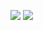 [![](https://gitlab.com/pl.rachuna-net/infrastructure/packer/alma/-/badges/release.svg)](https://gitlab.com/pl.rachuna-net/infrastructure/packer/alma/-/releases)
[![](https://gitlab.com/pl.rachuna-net/infrastructure/packer/alma/badges/main/pipeline.svg)](https://gitlab.com/pl.rachuna-net/infrastructure/packer/alma/-/commits/main)
